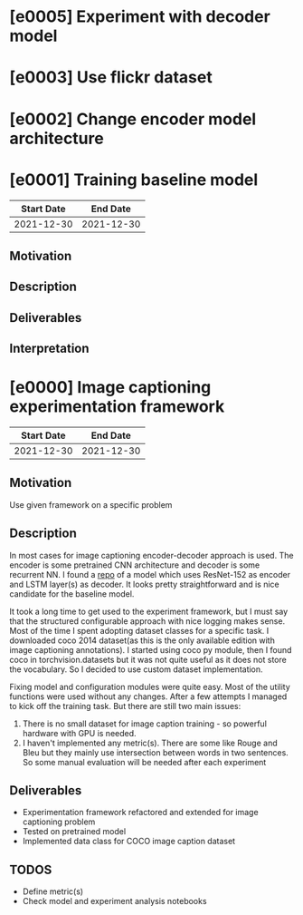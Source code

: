 <!--- ###################################################### --->

# [e0005] Experiment with decoder model

<!--- ###################################################### --->

# [e0003] Use flickr dataset

<!--- ###################################################### --->

# [e0002] Change encoder model architecture

<!--- ###################################################### --->

# [e0001] Training baseline model

|Start Date|End Date  |
|----------|----------|
|2021-12-30|2021-12-30|

## Motivation

## Description

## Deliverables
  
## Interpretation

<!--- ###################################################### --->

# [e0000] Image captioning experimentation framework

|Start Date|End Date  |
|----------|----------|
|2021-12-30|2021-12-30|

## Motivation
Use given framework on a specific problem

## Description
In most cases for image captioning encoder-decoder approach is used. The encoder is some pretrained CNN architecture and decoder is some recurrent NN. I found a [repo](https://github.com/yunjey/pytorch-tutorial/tree/master/tutorials/03-advanced/image_captioning) of a model which uses ResNet-152 as encoder and LSTM layer(s) as decoder. It looks pretty straightforward and is nice candidate for the baseline model.

It took a long time to get used to the experiment framework, but I must say that the structured configurable approach with nice logging makes sense. Most of the time I spent adopting dataset classes for a specific task. I downloaded coco 2014 dataset(as this is the only available edition with image captioning annotations). I started using coco py module, then I found coco in torchvision.datasets but it was not quite useful as it does not store the vocabulary. So I decided to use custom dataset implementation.


Fixing model and configuration modules were quite easy. Most of the utility functions were used without any changes. After a few attempts I managed to kick off the training task. But there are still two main issues: 
1. There is no small dataset for image caption training - so powerful hardware with GPU is needed.
2. I haven't implemented any metric(s). There are some like Rouge and Bleu but they mainly use intersection between words in two sentences. So some manual evaluation will be needed after each experiment

## Deliverables
- Experimentation framework refactored and extended for image captioning problem
- Tested on pretrained model
- Implemented data class for COCO image caption dataset

## TODOS
- Define metric(s)
- Check model and experiment analysis notebooks